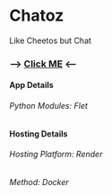 # Chatoz
Like Cheetos but Chat
### --> [Click ME](https://chatoz.onrender.com) <--
#### App Details
###### Python Modules: Flet
#### Hosting Details
###### Hosting Platform: Render
###### Method: Docker
